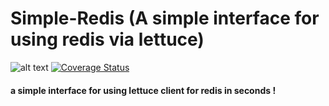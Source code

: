 # Simple-Redis (A simple interface for using redis via lettuce)
![alt text](https://travis-ci.org/AhmedKamal/lettuce-simple-interface.svg?branch=master)
[![Coverage Status](https://coveralls.io/repos/github/AhmedKamal/lettuce-simple-interface/badge.svg?branch=master)](https://coveralls.io/github/AhmedKamal/lettuce-simple-interface?branch=master)


#### a simple interface for using lettuce client for redis in seconds !
